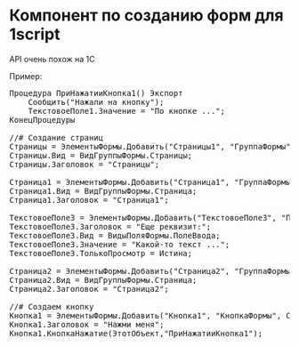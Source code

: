 # Компонент по созданию форм для 1script

API очень похож на 1С

Пример:

<pre>
Процедура ПриНажатииКнопка1() Экспорт
	Сообщить("Нажали на кнопку");
	ТекстовоеПоле1.Значение = "По кнопке ...";
КонецПроцедуры

//# Создание страниц
Страницы = ЭлементыФормы.Добавить("Страницы1", "ГруппаФормы", Неопределено);
Страницы.Вид = ВидГруппыФормы.Страницы;
Страницы.Заголовок = "Страницы";

Страница1 = ЭлементыФормы.Добавить("Страница1", "ГруппаФормы", Страницы);
Страница1.Вид = ВидГруппыФормы.Страница;
Страница1.Заголовок = "Страница1";

ТекстовоеПоле3 = ЭлементыФормы.Добавить("ТекстовоеПоле3", "ПолеФормы", Страница1);
ТекстовоеПоле3.Заголовок = "Еще реквизит:";
ТекстовоеПоле3.Вид = ВидыПоляФормы.ПолеВвода;
ТекстовоеПоле3.Значение = "Какой-то текст ...";
ТекстовоеПоле3.ТолькоПросмотр = Истина;

Страница2 = ЭлементыФормы.Добавить("Страница2", "ГруппаФормы", Страницы);
Страница2.Вид = ВидГруппыФормы.Страница;
Страница2.Заголовок = "Страница2";

//# Создаем кнопку
Кнопка1 = ЭлементыФормы.Добавить("Кнопка1", "КнопкаФормы", Страница2);
Кнопка1.Заголовок = "Нажми меня";
Кнопка1.КнопкаНажатие(ЭтотОбъект,"ПриНажатииКнопка1");
</pre>
